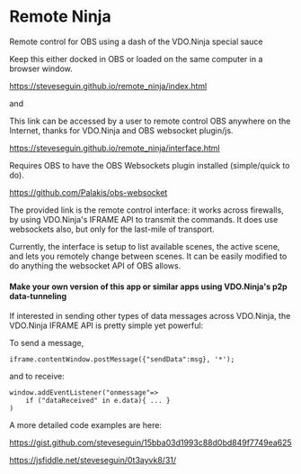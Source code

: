 # Remote Ninja
Remote control for OBS using a dash of the VDO.Ninja special sauce

Keep this either docked in OBS or loaded on the same computer in a browser window.

https://steveseguin.github.io/remote_ninja/index.html

and 

This link can be accessed by a user to remote control OBS anywhere on the Internet, thanks for VDO.Ninja and OBS websocket plugin/js.

https://steveseguin.github.io/remote_ninja/interface.html


Requires OBS to have the OBS Websockets plugin installed (simple/quick to do).

https://github.com/Palakis/obs-websocket


The provided link is the remote control interface: it works across firewalls, by using VDO.Ninja's IFRAME API to transmit the commands.  It does use websockets also, but only for the last-mile of transport.

Currently, the interface is setup to list available scenes, the active scene, and lets you remotely change between scenes.  It can be easily modified to do anything the websocket API of OBS allows.

#### Make your own version of this app or similar apps using VDO.Ninja's p2p data-tunneling 

If interested in sending other types of data messages across VDO.Ninja, the VDO.Ninja IFRAME API is pretty simple yet powerful:

To send a message,
```
iframe.contentWindow.postMessage({"sendData":msg}, '*');
```
and to receive:
```
window.addEventListener("onmessage"=>
    if ("dataReceived" in e.data){ ... } 
)
```

A more detailed code examples are here:

https://gist.github.com/steveseguin/15bba03d1993c88d0bd849f7749ea625

https://jsfiddle.net/steveseguin/0t3ayvk8/31/
